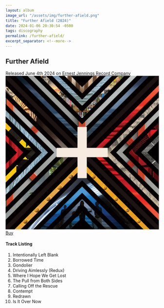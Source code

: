 ```yaml
---
layout: album
image_url: "/assets/img/further-afield.png"
title: "Further Afield (2024)"
date: 2024-01-06 20:30:54 -0500
tags: discography
permalink: /further-afield/
excerpt_separator: <!--more-->
---
```


<!--more-->

## Further Afield

<div id="release-info">
    Released June 4th 2024 on <a href="https://ejrc.com">Ernest Jennings Record Company</a>
</div>

<div id="container">
    <div id="artwork">
        <a href="/assets/img/fa.jpg" alt="Full res version"><img src="/assets/img/fa.jpg"/></a>
        <div id="buy-album-btn">
            <div class="button-sm">
                <a href="/store/#further-afield">Buy</a>
            </div>
        </div>
    </div>
    <div id="tracklist">
        <h4>Track Listing</h4>
        <ol>
            <li>Intentionally Left Blank</li>
            <li>Borrowed Time</li>
            <li>Gondolier</li>
            <li>Driving Aimlessly (Redux)</li>
            <li>Where I Hope We Get Lost</li>
            <li>The Pull from Both Sides</li>
            <li>Calling Off the Rescue</li>
            <li>Contempt</li>
            <li>Redrawn</li>
            <li>Is It Over Now</li>
        </ol>
    </div>
</div>
